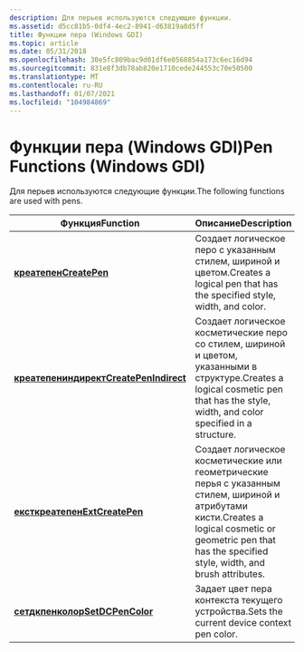 ```yaml
---
description: Для перьев используются следующие функции.
ms.assetid: d5cc81b5-0df4-4ec2-8941-d63819a8d5ff
title: Функции пера (Windows GDI)
ms.topic: article
ms.date: 05/31/2018
ms.openlocfilehash: 30e5fc809bac9d01df6e0568854a173c6ec16d94
ms.sourcegitcommit: 831e8f3db78ab820e1710cede244553c70e50500
ms.translationtype: MT
ms.contentlocale: ru-RU
ms.lasthandoff: 01/07/2021
ms.locfileid: "104984869"
---
```

# <a name="pen-functions-windows-gdi"></a><span data-ttu-id="e365a-103">Функции пера (Windows GDI)</span><span class="sxs-lookup"><span data-stu-id="e365a-103">Pen Functions (Windows GDI)</span></span>

<span data-ttu-id="e365a-104">Для перьев используются следующие функции.</span><span class="sxs-lookup"><span data-stu-id="e365a-104">The following functions are used with pens.</span></span>



| <span data-ttu-id="e365a-105">Функция</span><span class="sxs-lookup"><span data-stu-id="e365a-105">Function</span></span>                                       | <span data-ttu-id="e365a-106">Описание</span><span class="sxs-lookup"><span data-stu-id="e365a-106">Description</span></span>                                                                                            |
|------------------------------------------------|--------------------------------------------------------------------------------------------------------|
| [<span data-ttu-id="e365a-107">**креатепен**</span><span class="sxs-lookup"><span data-stu-id="e365a-107">**CreatePen**</span></span>](/windows/desktop/api/Wingdi/nf-wingdi-createpen)                 | <span data-ttu-id="e365a-108">Создает логическое перо с указанным стилем, шириной и цветом.</span><span class="sxs-lookup"><span data-stu-id="e365a-108">Creates a logical pen that has the specified style, width, and color.</span></span>                                  |
| [<span data-ttu-id="e365a-109">**креатепениндирект**</span><span class="sxs-lookup"><span data-stu-id="e365a-109">**CreatePenIndirect**</span></span>](/windows/desktop/api/Wingdi/nf-wingdi-createpenindirect) | <span data-ttu-id="e365a-110">Создает логическое косметические перо со стилем, шириной и цветом, указанными в структуре.</span><span class="sxs-lookup"><span data-stu-id="e365a-110">Creates a logical cosmetic pen that has the style, width, and color specified in a structure.</span></span>          |
| [<span data-ttu-id="e365a-111">**ексткреатепен**</span><span class="sxs-lookup"><span data-stu-id="e365a-111">**ExtCreatePen**</span></span>](/windows/desktop/api/Wingdi/nf-wingdi-extcreatepen)           | <span data-ttu-id="e365a-112">Создает логическое косметические или геометрические перья с указанным стилем, шириной и атрибутами кисти.</span><span class="sxs-lookup"><span data-stu-id="e365a-112">Creates a logical cosmetic or geometric pen that has the specified style, width, and brush attributes.</span></span> |
| [<span data-ttu-id="e365a-113">**сетдкпенколор**</span><span class="sxs-lookup"><span data-stu-id="e365a-113">**SetDCPenColor**</span></span>](/windows/desktop/api/Wingdi/nf-wingdi-setdcpencolor)         | <span data-ttu-id="e365a-114">Задает цвет пера контекста текущего устройства.</span><span class="sxs-lookup"><span data-stu-id="e365a-114">Sets the current device context pen color.</span></span>                                                             |



 

 

 



